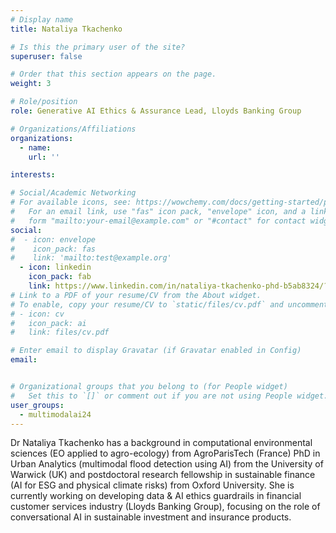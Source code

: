 ```yaml
---
# Display name
title: Nataliya Tkachenko

# Is this the primary user of the site?
superuser: false

# Order that this section appears on the page.
weight: 3

# Role/position
role: Generative AI Ethics & Assurance Lead, Lloyds Banking Group

# Organizations/Affiliations
organizations:
  - name:
    url: ''

interests:

# Social/Academic Networking
# For available icons, see: https://wowchemy.com/docs/getting-started/page-builder/#icons
#   For an email link, use "fas" icon pack, "envelope" icon, and a link in the
#   form "mailto:your-email@example.com" or "#contact" for contact widget.
social:
#  - icon: envelope
#    icon_pack: fas
#    link: 'mailto:test@example.org'
  - icon: linkedin
    icon_pack: fab
    link: https://www.linkedin.com/in/nataliya-tkachenko-phd-b5ab8324/?originalSubdomain=uk
# Link to a PDF of your resume/CV from the About widget.
# To enable, copy your resume/CV to `static/files/cv.pdf` and uncomment the lines below.
# - icon: cv
#   icon_pack: ai
#   link: files/cv.pdf

# Enter email to display Gravatar (if Gravatar enabled in Config)
email: 


# Organizational groups that you belong to (for People widget)
#   Set this to `[]` or comment out if you are not using People widget.
user_groups:
  - multimodalai24
---
```

Dr Nataliya Tkachenko has a background in computational environmental sciences (EO applied to agro-ecology) from AgroParisTech (France) PhD in Urban Analytics (multimodal flood detection using AI) from the University of Warwick (UK) and postdoctoral research fellowship in sustainable finance (AI for ESG and physical climate risks) from Oxford University. She is currently working on developing data & AI ethics guardrails in financial customer services industry (Lloyds Banking Group), focusing on the role of conversational AI in sustainable investment and insurance products.
